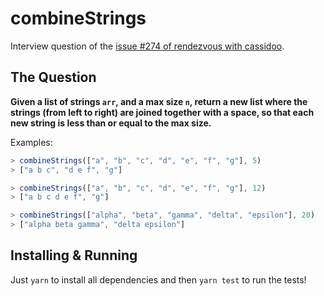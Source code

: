 # combineStrings

Interview question of the [issue #274 of rendezvous with cassidoo](https://buttondown.email/cassidoo/archive/normal-is-nothing-more-than-a-cycle-on-a-washing/).

## The Question

**Given a list of strings `arr`, and a max size `n`, return a new list where the strings (from left to right) are joined together with a space, so that each new string is less than or equal to the max size.**

Examples:

```js
> combineStrings(["a", "b", "c", "d", "e", "f", "g"], 5)
> ["a b c", "d e f", "g"]

> combineStrings(["a", "b", "c", "d", "e", "f", "g"], 12)
> ["a b c d e f", "g"]

> combineStrings(["alpha", "beta", "gamma", "delta", "epsilon"], 20)
> ["alpha beta gamma", "delta epsilon"]
```

## Installing & Running

Just `yarn` to install all dependencies and then `yarn test` to run the tests!
